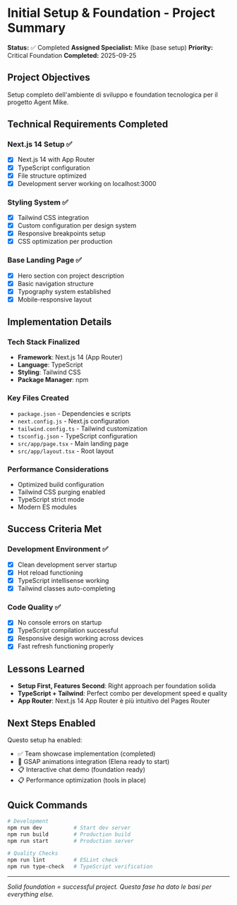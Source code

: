 # Initial Setup & Foundation - Project Summary

**Status:** ✅ Completed
**Assigned Specialist:** Mike (base setup)
**Priority:** Critical Foundation
**Completed:** 2025-09-25

## Project Objectives

Setup completo dell'ambiente di sviluppo e foundation tecnologica per il progetto Agent Mike.

## Technical Requirements Completed

### Next.js 14 Setup ✅
- [x] Next.js 14 with App Router
- [x] TypeScript configuration
- [x] File structure optimized
- [x] Development server working on localhost:3000

### Styling System ✅
- [x] Tailwind CSS integration
- [x] Custom configuration per design system
- [x] Responsive breakpoints setup
- [x] CSS optimization per production

### Base Landing Page ✅
- [x] Hero section con project description
- [x] Basic navigation structure
- [x] Typography system established
- [x] Mobile-responsive layout

## Implementation Details

### Tech Stack Finalized
- **Framework**: Next.js 14 (App Router)
- **Language**: TypeScript
- **Styling**: Tailwind CSS
- **Package Manager**: npm

### Key Files Created
- `package.json` - Dependencies e scripts
- `next.config.js` - Next.js configuration
- `tailwind.config.ts` - Tailwind customization
- `tsconfig.json` - TypeScript configuration
- `src/app/page.tsx` - Main landing page
- `src/app/layout.tsx` - Root layout

### Performance Considerations
- Optimized build configuration
- Tailwind CSS purging enabled
- TypeScript strict mode
- Modern ES modules

## Success Criteria Met

### Development Environment ✅
- [x] Clean development server startup
- [x] Hot reload functioning
- [x] TypeScript intellisense working
- [x] Tailwind classes auto-completing

### Code Quality ✅
- [x] No console errors on startup
- [x] TypeScript compilation successful
- [x] Responsive design working across devices
- [x] Fast refresh functioning properly

## Lessons Learned

- **Setup First, Features Second**: Right approach per foundation solida
- **TypeScript + Tailwind**: Perfect combo per development speed e quality
- **App Router**: Next.js 14 App Router è più intuitivo del Pages Router

## Next Steps Enabled

Questo setup ha enabled:
- ✅ Team showcase implementation (completed)
- 🚧 GSAP animations integration (Elena ready to start)
- 📋 Interactive chat demo (foundation ready)
- 📋 Performance optimization (tools in place)

## Quick Commands

```bash
# Development
npm run dev          # Start dev server
npm run build        # Production build
npm run start        # Production server

# Quality Checks
npm run lint         # ESLint check
npm run type-check   # TypeScript verification
```

---

*Solid foundation = successful project. Questa fase ha dato le basi per everything else.*